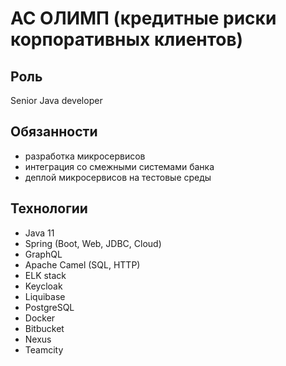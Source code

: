 # АС ОЛИМП (кредитные риски корпоративных клиентов)

## Роль
Senior Java developer

## Обязанности
* разработка микросервисов
* интеграция со смежными системами банка
* деплой микросервисов на тестовые среды

## Технологии
* Java 11
* Spring (Boot, Web, JDBC, Cloud)
* GraphQL
* Apache Camel (SQL, HTTP)
* ELK stack
* Keycloak
* Liquibase
* PostgreSQL
* Docker
* Bitbucket
* Nexus
* Teamcity
